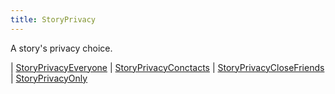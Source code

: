```yaml
---
title: StoryPrivacy
---
```


A story's privacy choice.

<div class="font-mono whitespace-pre"><span class="opacity-50">|</span> <a href="/types/storyprivacyeveryone"  >StoryPrivacyEveryone</a>
<span class="opacity-50">|</span> <a href="/types/storyprivacyconctacts"  >StoryPrivacyConctacts</a>
<span class="opacity-50">|</span> <a href="/types/storyprivacyclosefriends"  >StoryPrivacyCloseFriends</a>
<span class="opacity-50">|</span> <a href="/types/storyprivacyonly"  >StoryPrivacyOnly</a></div>

